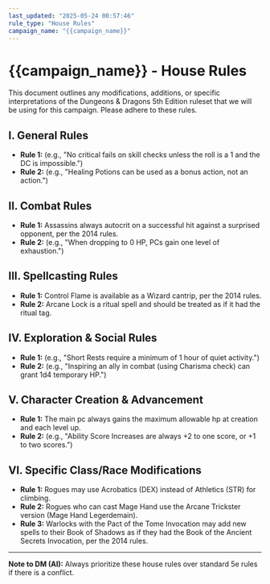 ```yaml
---
last_updated: "2025-05-24 00:57:46"
rule_type: "House Rules"
campaign_name: "{{campaign_name}}"
---
```

# {{campaign_name}} - House Rules

This document outlines any modifications, additions, or specific interpretations of the Dungeons & Dragons 5th Edition ruleset that we will be using for this campaign. Please adhere to these rules.

## I. General Rules
* **Rule 1:** (e.g., "No critical fails on skill checks unless the roll is a 1 and the DC is impossible.")
* **Rule 2:** (e.g., "Healing Potions can be used as a bonus action, not an action.")

## II. Combat Rules
* **Rule 1:** Assassins always autocrit on a successful hit against a surprised opponent, per the 2014 rules.
* **Rule 2:** (e.g., "When dropping to 0 HP, PCs gain one level of exhaustion.")

## III. Spellcasting Rules
* **Rule 1:** Control Flame is available as a Wizard cantrip, per the 2014 rules.
* **Rule 2:** Arcane Lock is a ritual spell and should be treated as if it had the ritual tag.

## IV. Exploration & Social Rules
* **Rule 1:** (e.g., "Short Rests require a minimum of 1 hour of quiet activity.")
* **Rule 2:** (e.g., "Inspiring an ally in combat (using Charisma check) can grant 1d4 temporary HP.")

## V. Character Creation & Advancement
* **Rule 1:** The main pc always gains the maximum allowable hp at creation and each level up.
* **Rule 2:** (e.g., "Ability Score Increases are always +2 to one score, or +1 to two scores.")

## VI. Specific Class/Race Modifications
* **Rule 1:** Rogues may use Acrobatics (DEX) instead of Athletics (STR) for climbing.
* **Rule 2:** Rogues who can cast Mage Hand use the Arcane Trickster version (Mage Hand Legerdemain).
* **Rule 3:** Warlocks with the Pact of the Tome Invocation may add new spells to their Book of Shadows as if they had the Book of the Ancient Secrets Invocation, per the 2014 rules.

---
**Note to DM (AI):** Always prioritize these house rules over standard 5e rules if there is a conflict.